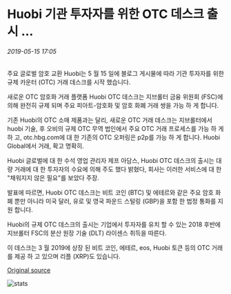 # Huobi 기관 투자자를 위한 OTC 데스크 출시 ...

###### 2019-05-15 17:05

주요 글로벌 암호 교환 Huobi는 5 월 15 일에 블로그 게시물에 따라 기관 투자자를 위한 규제 카운터 (OTC) 거래 데스크를 시작 했습니다.

새로운 OTC 암호화 거래 플랫폼 Huobi OTC 데스크는 지브롤터 금융 위원회 (FSC)에 의해 완전히 규제 되며 주요 피아트-암호화 및 암호 화폐 거래 쌍을 가능 하 게 합니다.

기존 Huobi의 OTC 소매 제품과는 달리, 새로운 OTC 거래 데스크는 지브롤터에서 huobi 기술, 후 오비의 규제 OTC 무역 법인에서 주요 OTC 거래 프로세스를 가능 하 게 하 고, otc.hbg.com에 대 한 기존의 OTC 오퍼링은 p2p를 가능 하 게 합니다. Huobi Global에서 거래, 확고 명확히.

Huobi 글로벌에 대 한 수석 영업 관리자 제프 아담스, Huobi OTC 데스크의 출시는 대량 거래에 대 한 투자자의 수요에 의해 주도 했다 밝혔다, 회사는 이러한 서비스에 대 한 "채워지지 않은 필요"를 보았다 주장.

발표에 따르면, Huobi OTC 데스크는 비트 코인 (BTC) 및 에테르와 같은 주요 암호 화폐 뿐만 아니라 미국 달러, 유로 및 영국 파운드 스털링 (GBP)을 포함 한 법정 통화를 지원 합니다.

Huobi의 규제 OTC 데스크의 출시는 기업에서 투자자를 유치 할 수 있는 2018 후반에 지브롤터 FSC의 분산 원장 기술 (DLT) 라이센스 취득을 따른다.

이 데스크는 3 월 2019에 상장 된 비트 코인, 에테르, eos, Huobi 토큰 등의 OTC 거래를 제공 하 고 있으며 리플 (XRP)도 있습니다.

[Original source](https://cointelegraph.com/news/huobi-launches-otc-desk-for-institutional-investors)

![stats](https://c.statcounter.com/11760860/0/a89fa40b/1/ "stats")